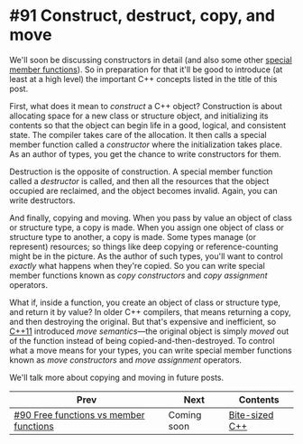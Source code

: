 # #91 Construct, destruct, copy, and move

We'll soon be discussing constructors in detail (and also some other [special member functions](https://docs.microsoft.com/cpp/cpp/special-member-functions)). So in preparation for that it'll be good to introduce (at least at a high level) the important C++ concepts listed in the title of this post.

First, what does it mean to *construct* a C++ object? Construction is about allocating space for a new class or structure object, and initializing its contents so that the object can begin life in a good, logical, and consistent state. The compiler takes care of the allocation. It then calls a special member function called a *constructor* where the initialization takes place. As an author of types, you get the chance to write constructors for them.

Destruction is the opposite of construction. A special member function called a *destructor* is called, and then all the resources that the object occupied are reclaimed, and the object becomes invalid. Again, you can write destructors.

And finally, copying and moving. When you pass by value an object of class or structure type, a copy is made. When you assign one object of class or structure type to another, a copy is made. Some types manage (or represent) resources; so things like deep copying or reference-counting might be in the picture. As the author of such types, you'll want to control *exactly* what happens when they're copied. So you can write special member functions known as *copy constructors* and *copy assignment* operators.

What if, inside a function, you create an object of class or structure type, and return it by value? In older C++ compilers, that means returning a copy, and then destroying the original. But that's expensive and inefficient, so [C++11](https://www.stroustrup.com/C++11FAQ.html) introduced *move semantics*&mdash;the original object is simply *moved* out of the function instead of being copied-and-then-destroyed. To control what a move means for your types, you can write special member functions known as *move constructors* and *move assignment* operators.

We'll talk more about copying and moving in future posts.

|Prev|Next|Contents|
|-|-|-|
|[#90 Free functions vs member functions](090.md)|Coming soon|[Bite-sized C++](../README.md)|
